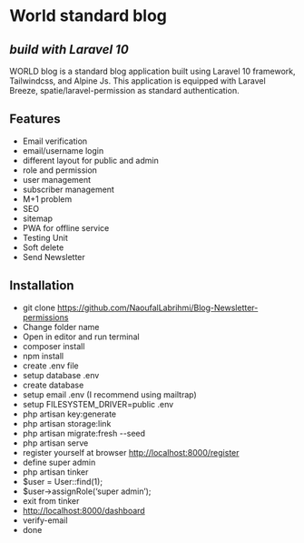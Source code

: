 <h1 class="code-line" data-line-start=0 data-line-end=1 ><a id="Visiarch_standard_blog_0"></a>World standard blog</h1>
<h2 class="code-line" data-line-start=1 data-line-end=2 ><a id="_build_with_Laravel_10__1"></a><em>build with Laravel 10</em></h2>

<p class="has-line-data" data-line-start="5" data-line-end="6">WORLD blog is a standard blog application built using Laravel 10 framework, Tailwindcss, and Alpine Js. This application is equipped with Laravel Breeze, spatie/laravel-permission as standard authentication.</p>
<h2 class="code-line" data-line-start=7 data-line-end=8 ><a id="Features_7"></a>Features</h2>
<ul>
<li class="has-line-data" data-line-start="9" data-line-end="10">Email verification</li>
<li class="has-line-data" data-line-start="10" data-line-end="11">email/username login</li>
<li class="has-line-data" data-line-start="11" data-line-end="12">different layout for public and admin</li>
<li class="has-line-data" data-line-start="12" data-line-end="13">role and permission</li>
<li class="has-line-data" data-line-start="13" data-line-end="14">user management</li>
<li class="has-line-data" data-line-start="14" data-line-end="15">subscriber management</li>
<li class="has-line-data" data-line-start="15" data-line-end="16">M+1 problem</li>
<li class="has-line-data" data-line-start="16" data-line-end="17">SEO</li>
<li class="has-line-data" data-line-start="17" data-line-end="18">sitemap</li>
<li class="has-line-data" data-line-start="18" data-line-end="19">PWA for offline service</li>
<li class="has-line-data" data-line-start="19" data-line-end="20">Testing Unit</li>
<li class="has-line-data" data-line-start="20" data-line-end="22">Soft delete</li>
<li class="has-line-data" data-line-start="20" data-line-end="22">Send Newsletter</li>
</ul>
<h2 class="code-line" data-line-start=22 data-line-end=23 ><a id="Installation_22"></a>Installation</h2>
<ul>
<li class="has-line-data" data-line-start="24" data-line-end="25">git clone <a href="https://github.com/NaoufalLabrihmi/Blog-Newsletter-permissions">https://github.com/NaoufalLabrihmi/Blog-Newsletter-permissions</a></li>
<li class="has-line-data" data-line-start="25" data-line-end="26">Change folder name</li>
<li class="has-line-data" data-line-start="26" data-line-end="27">Open in editor and run terminal</li>
<li class="has-line-data" data-line-start="27" data-line-end="28">composer install</li>
<li class="has-line-data" data-line-start="28" data-line-end="29">npm install</li>
<li class="has-line-data" data-line-start="29" data-line-end="30">create .env file</li>
<li class="has-line-data" data-line-start="30" data-line-end="31">setup database .env</li>
<li class="has-line-data" data-line-start="31" data-line-end="32">create database</li>
<li class="has-line-data" data-line-start="32" data-line-end="33">setup email .env (I recommend using mailtrap)</li>
<li class="has-line-data" data-line-start="33" data-line-end="34">setup FILESYSTEM_DRIVER=public .env</li>
<li class="has-line-data" data-line-start="34" data-line-end="35">php artisan key:generate</li>
<li class="has-line-data" data-line-start="35" data-line-end="36">php artisan storage:link</li>
<li class="has-line-data" data-line-start="36" data-line-end="37">php artisan migrate:fresh --seed</li>
<li class="has-line-data" data-line-start="37" data-line-end="38">php artisan serve</li>
<li class="has-line-data" data-line-start="38" data-line-end="39">register yourself at browser <a href="http://localhost:8000/register">http://localhost:8000/register</a></li>
<li class="has-line-data" data-line-start="39" data-line-end="40">define super admin</li>
<li class="has-line-data" data-line-start="40" data-line-end="41">php artisan tinker</li>
<li class="has-line-data" data-line-start="41" data-line-end="42">$user = User::find(1);</li>
<li class="has-line-data" data-line-start="42" data-line-end="43">$user-&gt;assignRole(‘super admin’);</li>
<li class="has-line-data" data-line-start="43" data-line-end="44">exit from tinker</li>
<li class="has-line-data" data-line-start="44" data-line-end="45"><a href="http://localhost:8000/dashboard">http://localhost:8000/dashboard</a></li>
<li class="has-line-data" data-line-start="45" data-line-end="46">verify-email</li>
<li class="has-line-data" data-line-start="46" data-line-end="47">done</li>
</ul>
